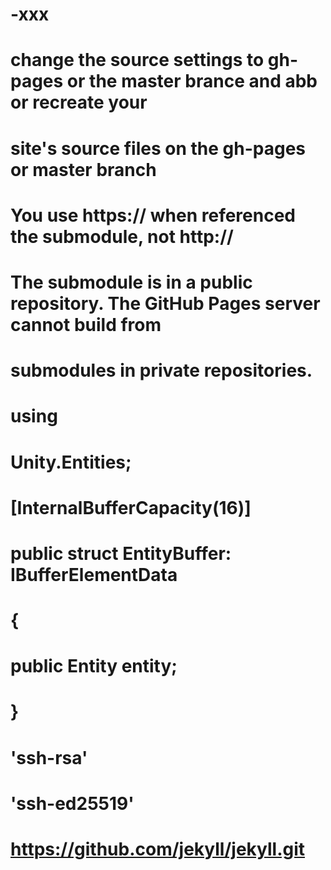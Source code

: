 # -xxx
# change the source settings to gh-pages or the master brance and abb or recreate your
# site's source files on the gh-pages or master branch

# You use https:// when referenced  the submodule, not http://
# The submodule is in a public repository. The GitHub Pages server cannot build from 
# submodules in private repositories.

# using
# Unity.Entities;
# [InternalBufferCapacity(16)]
# public struct EntityBuffer: IBufferElementData
# {
#   public Entity entity;
# }
# 'ssh-rsa'
# 'ssh-ed25519'
# https://github.com/jekyll/jekyll.git


















